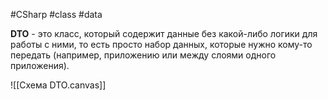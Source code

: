 #CSharp #class #data

**DTO** - это класс, который содержит данные без какой-либо логики для работы с ними, то есть просто набор данных, которые нужно кому-то передать (например, приложению или между слоями одного приложения).

![[Схема DTO.canvas]]